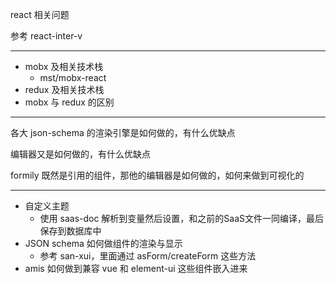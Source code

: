 react 相关问题

参考 react-inter-v

---

- mobx 及相关技术栈
  - mst/mobx-react
- redux 及相关技术栈
- mobx 与 redux 的区别

---

各大 json-schema 的渲染引擎是如何做的，有什么优缺点

编辑器又是如何做的，有什么优缺点

formily 既然是引用的组件，那他的编辑器是如何做的，如何来做到可视化的

---

- 自定义主题
  - 使用 saas-doc 解析到变量然后设置，和之前的SaaS文件一同编译，最后保存到数据库中
- JSON schema 如何做组件的渲染与显示
  - 参考 san-xui，里面通过 asForm/createForm 这些方法
- amis 如何做到兼容 vue 和 element-ui 这些组件嵌入进来

